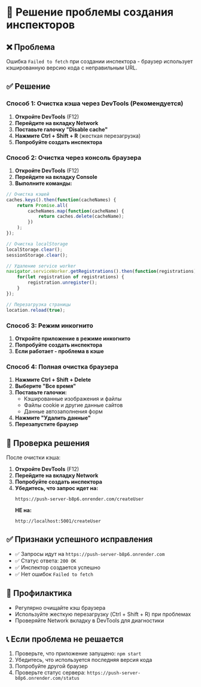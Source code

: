 # 🔧 Решение проблемы создания инспекторов

## ❌ Проблема
Ошибка `Failed to fetch` при создании инспектора - браузер использует кэшированную версию кода с неправильным URL.

## ✅ Решение

### Способ 1: Очистка кэша через DevTools (Рекомендуется)

1. **Откройте DevTools** (F12)
2. **Перейдите на вкладку Network**
3. **Поставьте галочку "Disable cache"**
4. **Нажмите Ctrl + Shift + R** (жесткая перезагрузка)
5. **Попробуйте создать инспектора**

### Способ 2: Очистка через консоль браузера

1. **Откройте DevTools** (F12)
2. **Перейдите на вкладку Console**
3. **Выполните команды:**

```javascript
// Очистка кэшей
caches.keys().then(function(cacheNames) {
    return Promise.all(
        cacheNames.map(function(cacheName) {
            return caches.delete(cacheName);
        })
    );
});

// Очистка localStorage
localStorage.clear();
sessionStorage.clear();

// Удаление service worker
navigator.serviceWorker.getRegistrations().then(function(registrations) {
    for(let registration of registrations) {
        registration.unregister();
    }
});

// Перезагрузка страницы
location.reload(true);
```

### Способ 3: Режим инкогнито

1. **Откройте приложение в режиме инкогнито**
2. **Попробуйте создать инспектора**
3. **Если работает - проблема в кэше**

### Способ 4: Полная очистка браузера

1. **Нажмите Ctrl + Shift + Delete**
2. **Выберите "Все время"**
3. **Поставьте галочки:**
   - Кэшированные изображения и файлы
   - Файлы cookie и другие данные сайтов
   - Данные автозаполнения форм
4. **Нажмите "Удалить данные"**
5. **Перезапустите браузер**

## 🧪 Проверка решения

После очистки кэша:

1. **Откройте DevTools** (F12)
2. **Перейдите на вкладку Network**
3. **Попробуйте создать инспектора**
4. **Убедитесь, что запрос идет на:**
   ```
   https://push-server-b8p6.onrender.com/createUser
   ```
   **НЕ на:**
   ```
   http://localhost:5001/createUser
   ```

## ✅ Признаки успешного исправления

- ✅ Запросы идут на `https://push-server-b8p6.onrender.com`
- ✅ Статус ответа: `200 OK`
- ✅ Инспектор создается успешно
- ✅ Нет ошибок `Failed to fetch`

## 🚀 Профилактика

- Регулярно очищайте кэш браузера
- Используйте жесткую перезагрузку (Ctrl + Shift + R) при проблемах
- Проверяйте Network вкладку в DevTools для диагностики

## 📞 Если проблема не решается

1. Проверьте, что приложение запущено: `npm start`
2. Убедитесь, что используется последняя версия кода
3. Попробуйте другой браузер
4. Проверьте статус сервера: `https://push-server-b8p6.onrender.com/status` 
